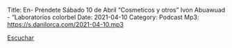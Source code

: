 Title: En- Préndete Sábado 10 de Abril “Cosmeticos y otros” Ivon Abuawuad - “Laboratorios colorbel
Date: 2021-04-10
Category: Podcast
Mp3: https://s.danilorca.com/2021-04-10.mp3

<a href="https://s.danilorca.com/2021-04-10.mp3" type="audio/mpeg">
Escuchar
</a>
